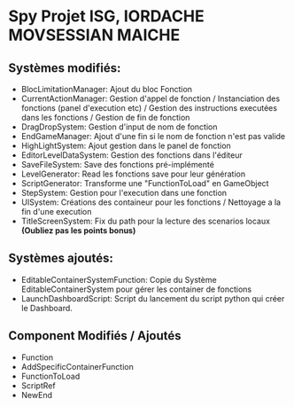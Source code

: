 # Spy Projet ISG, IORDACHE MOVSESSIAN MAICHE

## Systèmes modifiés:
- BlocLimitationManager: Ajout du bloc Fonction
- CurrentActionManager: Gestion d'appel de fonction / Instanciation des fonctions (panel d'execution etc) / Gestion des instructions executées dans les fonctions / Gestion de fin de fonction
- DragDropSystem: Gestion d'input de nom de fonction
- EndGameManager: Ajout d'une fin si le nom de fonction n'est pas valide
- HighLightSystem: Ajout gestion dans le panel de fonction
- EditorLevelDataSystem: Gestion des fonctions dans l'éditeur
- SaveFileSystem: Save des fonctions pré-implémenté
- LevelGenerator: Read les fonctions save pour leur génération
- ScriptGenerator: Transforme une "FunctionToLoad" en GameObject
- StepSystem: Gestion pour l'execution dans une fonction
- UISystem: Créations des containeur pour les fonctions / Nettoyage a la fin d'une execution
- TitleScreenSystem: Fix du path pour la lecture des scenarios locaux **(Oubliez pas les points bonus)**

## Systèmes ajoutés:
- EditableContainerSystemFunction: Copie du Système EditableContainerSystem pour gérer les container de fonctions
- LaunchDashboardScript: Script du lancement du script python qui créer le Dashboard.

## Component Modifiés / Ajoutés
- Function
- AddSpecificContainerFunction 
- FunctionToLoad
- ScriptRef
- NewEnd
